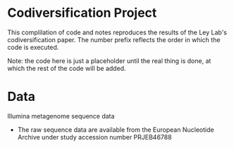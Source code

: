 # Codiversification Project
This complilation of code and notes reproduces the results of the Ley Lab's codiversification paper. The number prefix reflects the order in which the code is executed.

Note: the code here is just a placeholder until the real thing is done, at which the rest of the code will be added.

# Data
Illumina metagenome sequence data
* The raw sequence data are available from the European Nucleotide Archive under study accession number PRJEB46788
